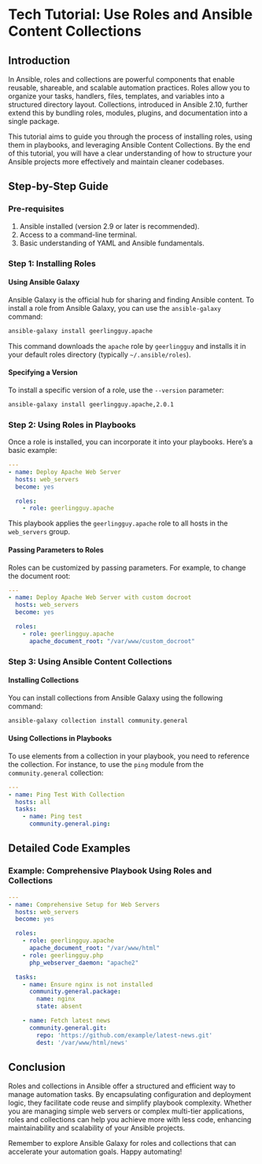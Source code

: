 # Tech Tutorial: Use Roles and Ansible Content Collections

## Introduction

In Ansible, roles and collections are powerful components that enable reusable, shareable, and scalable automation practices. Roles allow you to organize your tasks, handlers, files, templates, and variables into a structured directory layout. Collections, introduced in Ansible 2.10, further extend this by bundling roles, modules, plugins, and documentation into a single package.

This tutorial aims to guide you through the process of installing roles, using them in playbooks, and leveraging Ansible Content Collections. By the end of this tutorial, you will have a clear understanding of how to structure your Ansible projects more effectively and maintain cleaner codebases.

## Step-by-Step Guide

### Pre-requisites

1. Ansible installed (version 2.9 or later is recommended).
2. Access to a command-line terminal.
3. Basic understanding of YAML and Ansible fundamentals.

### Step 1: Installing Roles

#### Using Ansible Galaxy

Ansible Galaxy is the official hub for sharing and finding Ansible content. To install a role from Ansible Galaxy, you can use the `ansible-galaxy` command:

```bash
ansible-galaxy install geerlingguy.apache
```

This command downloads the `apache` role by `geerlingguy` and installs it in your default roles directory (typically `~/.ansible/roles`).

#### Specifying a Version

To install a specific version of a role, use the `--version` parameter:

```bash
ansible-galaxy install geerlingguy.apache,2.0.1
```

### Step 2: Using Roles in Playbooks

Once a role is installed, you can incorporate it into your playbooks. Here’s a basic example:

```yaml
---
- name: Deploy Apache Web Server
  hosts: web_servers
  become: yes

  roles:
    - role: geerlingguy.apache
```

This playbook applies the `geerlingguy.apache` role to all hosts in the `web_servers` group.

#### Passing Parameters to Roles

Roles can be customized by passing parameters. For example, to change the document root:

```yaml
---
- name: Deploy Apache Web Server with custom docroot
  hosts: web_servers
  become: yes

  roles:
    - role: geerlingguy.apache
      apache_document_root: "/var/www/custom_docroot"
```

### Step 3: Using Ansible Content Collections

#### Installing Collections

You can install collections from Ansible Galaxy using the following command:

```bash
ansible-galaxy collection install community.general
```

#### Using Collections in Playbooks

To use elements from a collection in your playbook, you need to reference the collection. For instance, to use the `ping` module from the `community.general` collection:

```yaml
---
- name: Ping Test With Collection
  hosts: all
  tasks:
    - name: Ping test
      community.general.ping:
```

## Detailed Code Examples

### Example: Comprehensive Playbook Using Roles and Collections

```yaml
---
- name: Comprehensive Setup for Web Servers
  hosts: web_servers
  become: yes

  roles:
    - role: geerlingguy.apache
      apache_document_root: "/var/www/html"
    - role: geerlingguy.php
      php_webserver_daemon: "apache2"

  tasks:
    - name: Ensure nginx is not installed
      community.general.package:
        name: nginx
        state: absent

    - name: Fetch latest news
      community.general.git:
        repo: 'https://github.com/example/latest-news.git'
        dest: '/var/www/html/news'
```

## Conclusion

Roles and collections in Ansible offer a structured and efficient way to manage automation tasks. By encapsulating configuration and deployment logic, they facilitate code reuse and simplify playbook complexity. Whether you are managing simple web servers or complex multi-tier applications, roles and collections can help you achieve more with less code, enhancing maintainability and scalability of your Ansible projects.

Remember to explore Ansible Galaxy for roles and collections that can accelerate your automation goals. Happy automating!